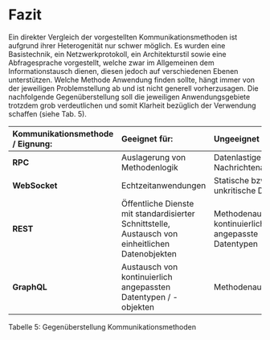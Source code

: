 # Fazit

Ein direkter Vergleich der vorgestellten Kommunikationsmethoden ist aufgrund ihrer Heterogenität nur schwer möglich. Es wurden eine Basistechnik, ein Netzwerkprotokoll, ein Architekturstil sowie eine Abfragesprache vorgestellt, welche zwar im Allgemeinen dem Informationstausch dienen, diesen jedoch auf verschiedenen Ebenen unterstützen. Welche Methode Anwendung finden sollte, hängt immer von der jeweiligen Problemstellung ab und ist nicht generell vorherzusagen. Die nachfolgende Gegenüberstellung soll die jeweiligen Anwendungsgebiete trotzdem grob verdeutlichen und somit Klarheit bezüglich der Verwendung schaffen \(siehe Tab. 5\).

| Kommunikationsmethode / Eignung: | Geeignet für: | Ungeeignet für: |
| :--- | :--- | :--- |
| **RPC** | Auslagerung von Methodenlogik | Datenlastige Nachrichtenaustausche |
| **WebSocket** | Echtzeitanwendungen | Statische bzw. unkritische Daten |
| **REST** | Öffentliche Dienste mit standardisierter Schnittstelle, Austausch von einheitlichen Datenobjekten | Methodenaufrufe, kontinuierlich angepasste Datentypen |
| **GraphQL** | Austausch von kontinuierlich angepassten Datentypen / -objekten | Methodenaufrufe |

Tabelle 5: Gegenüberstellung Kommunikationsmethoden

